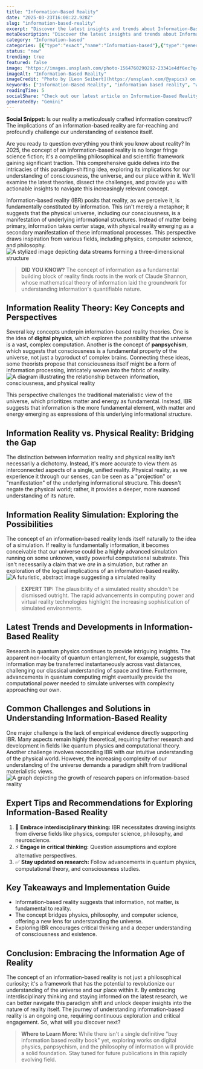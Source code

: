 ```yaml
---
title: "Information-Based Reality"
date: "2025-03-23T16:08:22.928Z"
slug: "information-based-reality"
excerpt: "Discover the latest insights and trends about Information-Based Reality. This comprehensive guide covers everything you need to know about Information-Based Reality in 2025."
metaDescription: "Discover the latest insights and trends about Information-Based Reality. This comprehensive guide covers everything you need to know about Information-Base..."
category: "Information-based"
categories: [{"type":"exact","name":"Information-based"},{"type":"general","name":"Philosophy"},{"type":"medium","name":"Epistemology"},{"type":"specific","name":"Simulation Hypothesis"},{"type":"niche","name":"Digital Ontology"}]
status: "new"
trending: true
featured: false
image: "https://images.unsplash.com/photo-1564760290292-23341e4df6ec?q=85&w=1200&fit=max&fm=webp&auto=compress"
imageAlt: "Information-Based Reality"
imageCredit: "Photo by [Leon Seibert](https://unsplash.com/@yapics) on Unsplash"
keywords: ["Information-Based Reality", "information based reality", "what is information based reality", "information reality theory", "information reality simulation", "is reality a simulation", "information reality vs physical reality", "information based reality explained", "buy information based reality book", "information based reality philosophy"]
readingTime: 5
socialShare: "Check out our latest article on Information-Based Reality! Information-Based Reality #Information-Based Reality #information based reality #what is information based reality"
generatedBy: "Gemini"
---
```


**Social Snippet:**  Is our reality a meticulously crafted information construct?  The implications of an information-based reality are far-reaching and profoundly challenge our understanding of existence itself.

Are you ready to question everything you think you know about reality?  In 2025, the concept of an information-based reality is no longer fringe science fiction; it's a compelling philosophical and scientific framework gaining significant traction. This comprehensive guide delves into the intricacies of this paradigm-shifting idea, exploring its implications for our understanding of consciousness, the universe, and our place within it.  We'll examine the latest theories, dissect the challenges, and provide you with actionable insights to navigate this increasingly relevant concept.



Information-based reality (IBR) posits that reality, as we perceive it, is fundamentally constituted by information.  This isn't merely a metaphor; it suggests that the physical universe, including our consciousness, is a manifestation of underlying informational structures.  Instead of matter being primary, information takes center stage, with physical reality emerging as a secondary manifestation of these informational processes.  This perspective draws inspiration from various fields, including physics, computer science, and philosophy. ![A stylized image depicting data streams forming a three-dimensional structure](https://images.unsplash.com/photo-1704022472896-c7f2423b3ce7?q=85&w=1200&fit=max&fm=webp&auto=compress)

> **DID YOU KNOW?**  The concept of information as a fundamental building block of reality finds roots in the work of Claude Shannon, whose mathematical theory of information laid the groundwork for understanding information's quantifiable nature.

## Information Reality Theory: Key Concepts and Perspectives

Several key concepts underpin information-based reality theories. One is the idea of **digital physics**, which explores the possibility that the universe is a vast, complex computation.  Another is the concept of **panpsychism**, which suggests that consciousness is a fundamental property of the universe, not just a byproduct of complex brains.  Connecting these ideas, some theorists propose that consciousness itself might be a form of information processing, intricately woven into the fabric of reality.  ![A diagram illustrating the relationship between information, consciousness, and physical reality](https://images.unsplash.com/photo-1622042002773-a6f2913a6e84?q=85&w=1200&fit=max&fm=webp&auto=compress)

This perspective challenges the traditional materialistic view of the universe, which prioritizes matter and energy as fundamental.  Instead, IBR suggests that information is the more fundamental element, with matter and energy emerging as expressions of this underlying informational structure.

## Information Reality vs. Physical Reality: Bridging the Gap

The distinction between information reality and physical reality isn't necessarily a dichotomy.  Instead, it's more accurate to view them as interconnected aspects of a single, unified reality.  Physical reality, as we experience it through our senses, can be seen as a "projection" or "manifestation" of the underlying informational structure.  This doesn't negate the physical world; rather, it provides a deeper, more nuanced understanding of its nature.

## Information Reality Simulation: Exploring the Possibilities

The concept of an information-based reality lends itself naturally to the idea of a simulation.  If reality is fundamentally information, it becomes conceivable that our universe could be a highly advanced simulation running on some unknown, vastly powerful computational substrate.  This isn't necessarily a claim that we *are* in a simulation, but rather an exploration of the logical implications of an information-based reality.  ![A futuristic, abstract image suggesting a simulated reality](https://images.unsplash.com/photo-1564760290292-23341e4df6ec?q=85&w=1200&fit=max&fm=webp&auto=compress)

> **EXPERT TIP:** The plausibility of a simulated reality shouldn't be dismissed outright.  The rapid advancements in computing power and virtual reality technologies highlight the increasing sophistication of simulated environments.

## Latest Trends and Developments in Information-Based Reality

Research in quantum physics continues to provide intriguing insights.  The apparent non-locality of quantum entanglement, for example, suggests that information may be transferred instantaneously across vast distances, challenging our classical understanding of space and time.  Furthermore, advancements in quantum computing might eventually provide the computational power needed to simulate universes with complexity approaching our own.

## Common Challenges and Solutions in Understanding Information-Based Reality

One major challenge is the lack of empirical evidence directly supporting IBR.  Many aspects remain highly theoretical, requiring further research and development in fields like quantum physics and computational theory.  Another challenge involves reconciling IBR with our intuitive understanding of the physical world.  However, the increasing complexity of our understanding of the universe demands a paradigm shift from traditional materialistic views. ![A graph depicting the growth of research papers on information-based reality](https://images.unsplash.com/photo-1704022428601-c7535c7bab89?q=85&w=1200&fit=max&fm=webp&auto=compress)

##  Expert Tips and Recommendations for Exploring Information-Based Reality

1. 🔑 **Embrace interdisciplinary thinking:** IBR necessitates drawing insights from diverse fields like physics, computer science, philosophy, and neuroscience.
2. ⚡ **Engage in critical thinking:**  Question assumptions and explore alternative perspectives.
3. ✅ **Stay updated on research:**  Follow advancements in quantum physics, computational theory, and consciousness studies.

## Key Takeaways and Implementation Guide

*   Information-based reality suggests that information, not matter, is fundamental to reality.
*   The concept bridges physics, philosophy, and computer science, offering a new lens for understanding the universe.
*   Exploring IBR encourages critical thinking and a deeper understanding of consciousness and existence.

## Conclusion: Embracing the Information Age of Reality

The concept of an information-based reality is not just a philosophical curiosity; it's a framework that has the potential to revolutionize our understanding of the universe and our place within it.  By embracing interdisciplinary thinking and staying informed on the latest research, we can better navigate this paradigm shift and unlock deeper insights into the nature of reality itself.  The journey of understanding information-based reality is an ongoing one, requiring continuous exploration and critical engagement.  So, what will you discover next?

> **Where to Learn More:** While there isn't a single definitive "buy information based reality book" yet, exploring works on digital physics, panpsychism, and the philosophy of information will provide a solid foundation.  Stay tuned for future publications in this rapidly evolving field.
